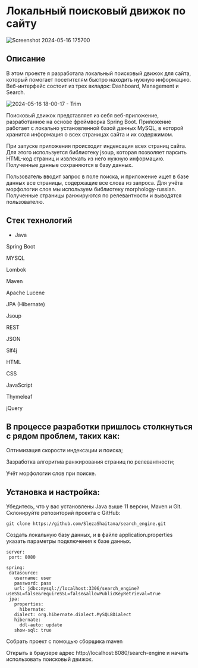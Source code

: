 # **Локальный поисковый движок по сайту**

![Screenshot 2024-05-16 175700](https://github.com/SlezaShaitana/10-4-chess-board/assets/132721004/1234658e-dc84-4ebb-8400-c1e17403c4d4)

## Описание

В этом проекте я разработала локальный поисковый движок для сайта, который помогает посетителям быстро находить нужную информацию. Веб-интерфейс состоит из трех вкладок: Dashboard, Management и Search.


![2024-05-16 18-00-17 - Trim](https://github.com/SlezaShaitana/search_engine/assets/132721004/50040eab-1e4e-44b4-8118-666b7be7fccf)



Поисковый движок представляет из себя веб-приложение, разработанное на основе фреймворка Spring Boot. Приложение работает с локально установленной базой данных MySQL, в которой хранится информация о всех страницах сайта и их содержимом.


При запуске приложения происходит индексация всех страниц сайта. Для этого используется библиотеку jsoup, которая позволяет парсить HTML-код страниц и извлекать из него нужную информацию. Полученные данные сохраняются в базу данных.

Пользователь вводит запрос в поле поиска, и приложение ищет в базе данных все страницы, содержащие все слова из запроса. Для учёта морфологии слов мы используем библиотеку morphology-russian. Полученные страницы ранжируются по релевантности и выводятся пользователю.


## Стек технологий
   
- Java

Spring Boot

MYSQL

Lombok

Maven

Apache Lucene

JPA (Hibernate)

Jsoup

REST

JSON

Slf4j

HTML

CSS

JavaScript

Thymeleaf

jQuery


## В процессе разработки пришлось столкнуться с рядом проблем, таких как:

Оптимизация скорости индексации и поиска;

Зазработка алгоритма ранжирования страниц по релевантности;

Учёт морфологии слов при поиске.

## Установка и настройка:

Убедитесь, что у вас установлены Java выше 11 версии, Maven и Git.
Склонируйте репозиторий проекта с GitHub:

```
git clone https://github.com/SlezaShaitana/search_engine.git
```

Cоздать локальную базу данных, и в файле application.properties указать параметры подключения к базе данных.

```
server:
 port: 8080

spring:
 datasource:
   username: user
   password: pass
   url: jdbc:mysql://localhost:3306/search_engine?useSSL=false&requireSSL=false&allowPublicKeyRetrieval=true
 jpa:
   properties:
     hibernate:
   dialect: org.hibernate.dialect.MySQL8Dialect
   hibernate:
     ddl-auto: update
   show-sql: true
```

Собрать проект с помощью сборщика maven

Открыть в браузере адрес http://localhost:8080/search-engine и начать использовать поисковый движок.

